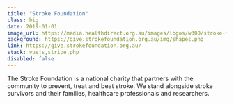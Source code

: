 ```yaml
---
title: "Stroke Foundation"
class: big
date: 2019-01-01
image_url: https://media.healthdirect.org.au/images/logos/w300/stroke-foundation-logo-014362.png
background: https://give.strokefoundation.org.au/img/shapes.png
link: https://give.strokefoundation.org.au/
stack: vuejs,stripe,php
disabled: false
---
```


The Stroke Foundation is a national charity that partners with the community to prevent, treat and beat stroke. We stand alongside stroke survivors and their families, healthcare professionals and researchers.
